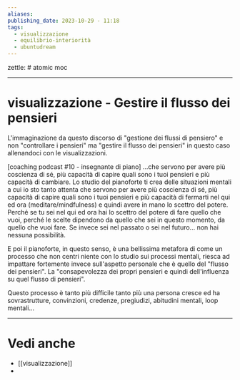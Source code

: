 ```yaml
---
aliases: 
publishing_date: 2023-10-29 - 11:18
tags:
  - visualizzazione
  - equilibrio-interiorità
  - ubuntudream
---
```

zettle: # atomic moc

---
# visualizzazione - Gestire il flusso dei pensieri

L'immaginazione da questo discorso di "gestione dei flussi di pensiero" e non "controllare i pensieri" ma "gestire il flusso dei pensieri" in questo caso allenandoci con le visualizzazioni.

[coaching podcast #10 - insegnante di piano]
...che servono per avere più coscienza di sé, più capacità di capire quali sono i tuoi pensieri e più capacità di cambiare. Lo studio del pianoforte ti crea delle situazioni mentali a cui io sto tanto attenta che servono per avere più coscienza di sé, più capacità di capire quali sono i tuoi pensieri e più capacità di fermarti nel qui ed ora (meditare/mindfulness) e quindi avere in mano lo scettro del potere. Perché se tu sei nel qui ed ora hai lo scettro del potere di fare quello che vuoi, perché le scelte dipendono da quello che sei in questo momento, da quello che vuoi fare. Se invece sei nel passato o sei nel futuro... non hai nessuna possibilità.

E poi il pianoforte, in questo senso, è una bellissima metafora di come un processo che non centri niente con lo studio sui processi mentali, riesca ad impattare fortemente invece sull'aspetto personale che è quello del "flusso dei pensieri". La "consapevolezza dei propri pensieri e quindi dell'influenza su quel flusso di pensieri".

Questo processo è tanto più difficile tanto più una persona cresce ed ha sovrastrutture, convinzioni, credenze, pregiudizi, abitudini mentali, loop mentali...



---
# Vedi anche
- [[visualizzazione]]
- 